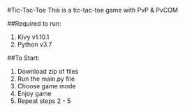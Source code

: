 #Tic-Tac-Toe
This is a tic-tac-toe game with PvP & PvCOM 

##Required to run:
1. Kivy v1.10.1
2. Python v3.7

##To Start:
1. Download zip of files
2. Run the main.py file
3. Choose game mode
4. Enjoy game
5. Repeat steps 2 - 5

